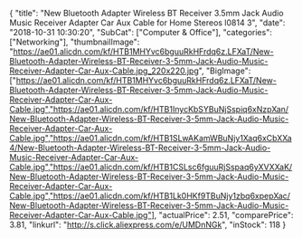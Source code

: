 {
	"title": "New Bluetooth Adapter Wireless BT Receiver 3.5mm Jack Audio Music Receiver Adapter Car Aux Cable for Home Stereos l0814 3",
	"date": "2018-10-31 10:30:20",
	"SubCat": ["Computer & Office"],
	"categories": ["Networking"],
	"thumbnailImage": "https://ae01.alicdn.com/kf/HTB1MHYvc6bguuRkHFrdq6z.LFXaT/New-Bluetooth-Adapter-Wireless-BT-Receiver-3-5mm-Jack-Audio-Music-Receiver-Adapter-Car-Aux-Cable.jpg_220x220.jpg",
	"BigImage": ["https://ae01.alicdn.com/kf/HTB1MHYvc6bguuRkHFrdq6z.LFXaT/New-Bluetooth-Adapter-Wireless-BT-Receiver-3-5mm-Jack-Audio-Music-Receiver-Adapter-Car-Aux-Cable.jpg","https://ae01.alicdn.com/kf/HTB1InycKbSYBuNjSspiq6xNzpXan/New-Bluetooth-Adapter-Wireless-BT-Receiver-3-5mm-Jack-Audio-Music-Receiver-Adapter-Car-Aux-Cable.jpg","https://ae01.alicdn.com/kf/HTB1SLwAKamWBuNjy1Xaq6xCbXXa4/New-Bluetooth-Adapter-Wireless-BT-Receiver-3-5mm-Jack-Audio-Music-Receiver-Adapter-Car-Aux-Cable.jpg","https://ae01.alicdn.com/kf/HTB1CSLsc6fguuRjSspaq6yXVXXaK/New-Bluetooth-Adapter-Wireless-BT-Receiver-3-5mm-Jack-Audio-Music-Receiver-Adapter-Car-Aux-Cable.jpg","https://ae01.alicdn.com/kf/HTB1Lk0HKf9TBuNjy1zbq6xpepXac/New-Bluetooth-Adapter-Wireless-BT-Receiver-3-5mm-Jack-Audio-Music-Receiver-Adapter-Car-Aux-Cable.jpg"],
	"actualPrice": 2.51,
	"comparePrice": 3.81,
	"linkurl": "http://s.click.aliexpress.com/e/UMDnNGk",
	"inStock": 118
}
